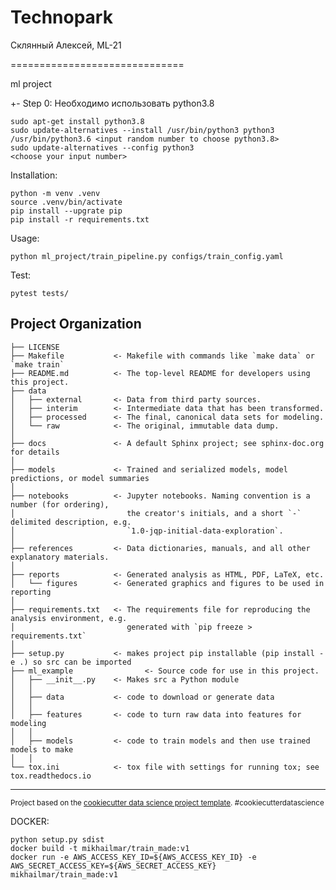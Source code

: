 # Technopark
Склянный Алексей, ML-21


==============================

ml project

+- Step 0:
Необходимо использовать python3.8
~~~
sudo apt-get install python3.8
sudo update-alternatives --install /usr/bin/python3 python3 /usr/bin/python3.6 <input random number to choose python3.8>
sudo update-alternatives --config python3
<choose your input number>
~~~ 

Installation: 
~~~
python -m venv .venv
source .venv/bin/activate
pip install --upgrate pip
pip install -r requirements.txt
~~~
Usage:
~~~
python ml_project/train_pipeline.py configs/train_config.yaml
~~~

Test:
~~~
pytest tests/
~~~

Project Organization
------------

    ├── LICENSE
    ├── Makefile           <- Makefile with commands like `make data` or `make train`
    ├── README.md          <- The top-level README for developers using this project.
    ├── data
    │   ├── external       <- Data from third party sources.
    │   ├── interim        <- Intermediate data that has been transformed.
    │   ├── processed      <- The final, canonical data sets for modeling.
    │   └── raw            <- The original, immutable data dump.
    │
    ├── docs               <- A default Sphinx project; see sphinx-doc.org for details
    │
    ├── models             <- Trained and serialized models, model predictions, or model summaries
    │
    ├── notebooks          <- Jupyter notebooks. Naming convention is a number (for ordering),
    │                         the creator's initials, and a short `-` delimited description, e.g.
    │                         `1.0-jqp-initial-data-exploration`.
    │
    ├── references         <- Data dictionaries, manuals, and all other explanatory materials.
    │
    ├── reports            <- Generated analysis as HTML, PDF, LaTeX, etc.
    │   └── figures        <- Generated graphics and figures to be used in reporting
    │
    ├── requirements.txt   <- The requirements file for reproducing the analysis environment, e.g.
    │                         generated with `pip freeze > requirements.txt`
    │
    ├── setup.py           <- makes project pip installable (pip install -e .) so src can be imported
    ├── ml_example                <- Source code for use in this project.
    │   ├── __init__.py    <- Makes src a Python module
    │   │
    │   ├── data           <- code to download or generate data
    │   │
    │   ├── features       <- code to turn raw data into features for modeling
    │   │
    │   ├── models         <- code to train models and then use trained models to make
    │   │
    └── tox.ini            <- tox file with settings for running tox; see tox.readthedocs.io


--------

<p><small>Project based on the <a target="_blank" href="https://drivendata.github.io/cookiecutter-data-science/">cookiecutter data science project template</a>. #cookiecutterdatascience</small></p>


DOCKER:
~~~
python setup.py sdist
docker build -t mikhailmar/train_made:v1 
docker run -e AWS_ACCESS_KEY_ID=${AWS_ACCESS_KEY_ID} -e AWS_SECRET_ACCESS_KEY=${AWS_SECRET_ACCESS_KEY} mikhailmar/train_made:v1
~~~
